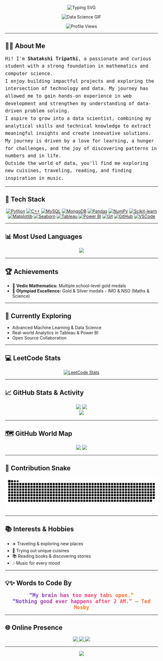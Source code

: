 <p align="center">
  <img src="https://readme-typing-svg.demolab.com?font=Fira+Code&weight=700&size=30&pause=1000&color=F78D1E&center=true&vCenter=true&width=800&lines=Hey+%F0%9F%91%8B%2C+I'm+Shatakshi+Tripathi!;Aspiring+Data+Scientist+on+a+Learning+Adventure;Welcome+to+my+Data+Playground!" alt="Typing SVG" />
</p>

<p align="center">
  <img src="https://media.giphy.com/media/f3iwJFOVOwuy7K6FFw/giphy.gif" width="320" alt="Data Science GIF"/>
</p>

<p align="center">
  <img src="https://komarev.com/ghpvc/?username=ShatakshiTripathi&style=for-the-badge&color=brightgreen" alt="Profile Views"/>
</p>

---

## 👩‍💻 About Me

<div style="font-family: 'Fira Code', monospace; font-size: 1.1em; line-height: 1.6;">
Hi! I'm <b>Shatakshi Tripathi</b>, a passionate and curious student with a strong foundation in mathematics and computer science.<br>
I enjoy building impactful projects and exploring the intersection of technology and data. My journey has allowed me to gain hands-on experience in web development and strengthen my understanding of data-driven problem solving.<br>
I aspire to grow into a data scientist, combining my analytical skills and technical knowledge to extract meaningful insights and create innovative solutions.<br>
My journey is driven by a love for learning, a hunger for challenges, and the joy of discovering patterns in numbers and in life.<br>
Outside the world of data, you'll find me exploring new cuisines, traveling, reading, and finding inspiration in music.
</div>


---

## 🚀 Tech Stack

<p align="center">
  <a href="https://www.python.org/" target="_blank"><img src="https://img.shields.io/badge/-Python-181717?style=for-the-badge&logo=python&logoColor=FFD43B" alt="Python"/></a>
  <a href="https://www.w3schools.com/cpp/" target="_blank"><img src="https://img.shields.io/badge/-C++-181717?style=for-the-badge&logo=c%2B%2B&logoColor=00599C" alt="C++"/></a>
  <a href="https://www.mysql.com/" target="_blank"><img src="https://img.shields.io/badge/-MySQL-181717?style=for-the-badge&logo=mysql&logoColor=4479A1" alt="MySQL"/></a>
  <a href="https://www.mongodb.com/" target="_blank"><img src="https://img.shields.io/badge/-MongoDB-181717?style=for-the-badge&logo=mongodb&logoColor=47A248" alt="MongoDB"/></a>
  <a href="https://pandas.pydata.org/" target="_blank"><img src="https://img.shields.io/badge/-Pandas-181717?style=for-the-badge&logo=pandas&logoColor=150458" alt="Pandas"/></a>
  <a href="https://numpy.org/" target="_blank"><img src="https://img.shields.io/badge/-NumPy-181717?style=for-the-badge&logo=numpy&logoColor=013243" alt="NumPy"/></a>
  <a href="https://scikit-learn.org/" target="_blank"><img src="https://img.shields.io/badge/-Scikit--Learn-181717?style=for-the-badge&logo=scikitlearn&logoColor=F7931E" alt="Scikit-learn"/></a>
  <a href="https://matplotlib.org/" target="_blank"><img src="https://img.shields.io/badge/-Matplotlib-181717?style=for-the-badge&logo=matplotlib&logoColor=11557C" alt="Matplotlib"/></a>
  <a href="https://seaborn.pydata.org/" target="_blank"><img src="https://img.shields.io/badge/-Seaborn-181717?style=for-the-badge&logo=seaborn&logoColor=1E90FF" alt="Seaborn"/></a>
  <a href="https://www.tableau.com/" target="_blank"><img src="https://img.shields.io/badge/-Tableau-181717?style=for-the-badge&logo=tableau&logoColor=E97627" alt="Tableau"/></a>
  <a href="https://powerbi.microsoft.com/" target="_blank"><img src="https://img.shields.io/badge/-Power%20BI-181717?style=for-the-badge&logo=powerbi&logoColor=F2C811" alt="Power BI"/></a>
  <a href="https://git-scm.com/" target="_blank"><img src="https://img.shields.io/badge/-Git-181717?style=for-the-badge&logo=git&logoColor=F05032" alt="Git"/></a>
  <a href="https://github.com/" target="_blank"><img src="https://img.shields.io/badge/-GitHub-181717?style=for-the-badge&logo=github&logoColor=white" alt="GitHub"/></a>
  <a href="https://code.visualstudio.com/" target="_blank"><img src="https://img.shields.io/badge/-VS%20Code-181717?style=for-the-badge&logo=visualstudiocode&logoColor=007ACC" alt="VSCode"/></a>

---

## 📊 Most Used Languages

<p align="center">
  <img src="https://github-readme-stats.vercel.app/api/top-langs/?username=ShatakshiTripathi&layout=compact&theme=radical&hide=html,css" />
</p>

---

## 🏆 Achievements

- 🥇 **Vedic Mathematics:** Multiple school-level gold medals  
- 🏅 **Olympiad Excellence:** Gold & Silver medals - IMO & NSO (Maths & Science)

---

## 🌱 Currently Exploring

- Advanced Machine Learning & Data Science
- Real-world Analytics in Tableau & Power BI
- Open Source Collaboration

---

## 💻 LeetCode Stats

<p align="center">
  <a href="https://leetcode.com/u/Shatakshitripathi/">
    <img src="https://leetcard.jacoblin.cool/Shatakshitripathi?theme=light&font=Fira%20Code&ext=contest" alt="LeetCode Stats"/>
  </a>
</p>

---

## 📈 GitHub Stats & Activity

<p align="center">
  <img src="https://github-readme-stats.vercel.app/api?username=ShatakshiTripathi&show_icons=true&theme=radical&hide=prs"/>
  <img src="https://github-readme-streak-stats.herokuapp.com/?user=ShatakshiTripathi&theme=radical"/>
  <br>
  <img src="https://github-readme-activity-graph.cyclic.app/graph?username=ShatakshiTripathi&theme=react-dark&hide_border=true&area=true"/>
</p>

---

## 🗺️ GitHub World Map

<p align="center">
  <img src="https://github-profile-summary-cards.vercel.app/api/cards/profile-details?username=ShatakshiTripathi&theme=radical" />
  <img src="https://github-profile-summary-cards.vercel.app/api/cards/locations?username=ShatakshiTripathi&theme=radical" />
</p>

---

## 🐍 Contribution Snake

<p align="center">
  <img src="https://raw.githubusercontent.com/Platane/snk/output/github-contribution-grid-snake.svg" alt="snake animation"/>
</p>

---

## 📚 Interests & Hobbies

- ✈️ Traveling & exploring new places
- 🍜 Trying out unique cuisines
- 📚 Reading books & discovering stories
- 🎶 Music for every mood

---

## 💡✨ Words to Code By

<div align="center" style="font-family: 'Fira Code', monospace; font-size: 1.2em;">
  <b>
    <span style="background: linear-gradient(90deg, #6f42c1, #e83e8c, #fd7e14);
                 -webkit-background-clip: text;
                 -webkit-text-fill-color: transparent;">
      “My brain has too many tabs open.”
    </span><br>
    <span style="background: linear-gradient(90deg, #6f42c1, #e83e8c, #fd7e14);
                 -webkit-background-clip: text;
                 -webkit-text-fill-color: transparent;">
      “Nothing good ever happens after 2 AM.” — Ted Mosby
    </span>
  </b>
</div>

---

## 🌐 Online Presence

<p align="center">
  <a href="https://www.linkedin.com/in/shatakshi-tripathi-96721a25b">
    <img src="https://img.shields.io/badge/-LinkedIn-blue?style=for-the-badge&logo=linkedin&logoColor=white"/>
  </a>
  <a href="mailto:shatakshitripathi1402@gmail.com">
    <img src="https://img.shields.io/badge/-Gmail-red?style=for-the-badge&logo=gmail&logoColor=white"/>
  </a>
  <a href="https://leetcode.com/u/Shatakshitripathi/">
    <img src="https://img.shields.io/badge/LeetCode-FFA116?style=for-the-badge&logo=leetcode&logoColor=white"/>
  </a>
</p>

---

<p align="center">
  <img src="https://capsule-render.vercel.app/api?type=waving&color=F78D1E&height=120&section=footer"/>
</p>
